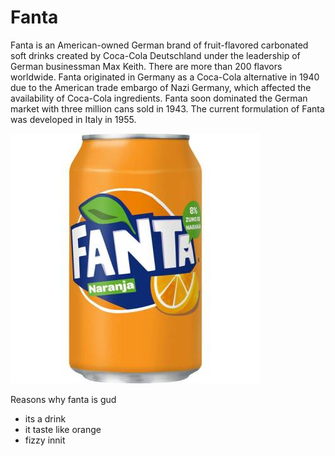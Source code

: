 # **Fanta**

Fanta is an American-owned German brand of fruit-flavored carbonated soft drinks created by Coca-Cola Deutschland under the leadership of German businessman Max Keith. There are more than 200 flavors worldwide. Fanta originated in Germany as a Coca-Cola alternative in 1940 due to the American trade embargo of Nazi Germany, which affected the availability of Coca-Cola ingredients. Fanta soon dominated the German market with three million cans sold in 1943. The current formulation of Fanta was developed in Italy in 1955.

![A can of fanta!](/images/fantacan.jpg "can of fanta")

Reasons why fanta is gud

- its a drink
- it taste like orange
- fizzy innit